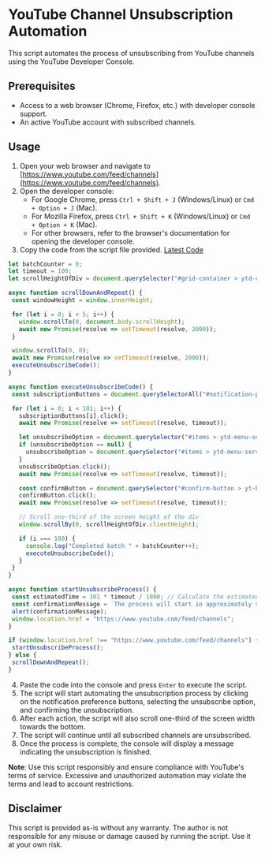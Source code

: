 # YouTube Channel Unsubscription Automation

This script automates the process of unsubscribing from YouTube channels using the YouTube Developer Console.

## Prerequisites

- Access to a web browser (Chrome, Firefox, etc.) with developer console support.
- An active YouTube account with subscribed channels.

## Usage

1. Open your web browser and navigate to [https://www.youtube.com/feed/channels](https://www.youtube.com/feed/channels).
2. Open the developer console:
   - For Google Chrome, press `Ctrl + Shift + J` (Windows/Linux) or `Cmd + Option + J` (Mac).
   - For Mozilla Firefox, press `Ctrl + Shift + K` (Windows/Linux) or `Cmd + Option + K` (Mac).
   - For other browsers, refer to the browser's documentation for opening the developer console.
3. Copy the code from the script file provided. [Latest Code](https://github.com/hareesh-r/youtube-unsubscribe/blob/main/script.js)
 ```javascript
let batchCounter = 0;
let timeout = 100;
let scrollHeightOfDiv = document.querySelector("#grid-container > ytd-channel-renderer:nth-child(1)");

async function scrollDownAndRepeat() {
  const windowHeight = window.innerHeight;

  for (let i = 0; i < 5; i++) {
    window.scrollTo(0, document.body.scrollHeight);
    await new Promise(resolve => setTimeout(resolve, 2000));
  }

  window.scrollTo(0, 0);
  await new Promise(resolve => setTimeout(resolve, 2000));
  executeUnsubscribeCode();
}

async function executeUnsubscribeCode() {
  const subscriptionButtons = document.querySelectorAll("#notification-preference-button > ytd-subscription-notification-toggle-button-renderer-next > yt-button-shape > button > yt-touch-feedback-shape > div > div.yt-spec-touch-feedback-shape__fill");

  for (let i = 0; i < 101; i++) {
    subscriptionButtons[i].click();
    await new Promise(resolve => setTimeout(resolve, timeout));

    let unsubscribeOption = document.querySelector("#items > ytd-menu-service-item-renderer:nth-child(4) > tp-yt-paper-item");
    if (unsubscribeOption == null) {
      unsubscribeOption = document.querySelector("#items > ytd-menu-service-item-renderer:nth-child(2) > tp-yt-paper-item");
    }
    unsubscribeOption.click();
    await new Promise(resolve => setTimeout(resolve, timeout));

    const confirmButton = document.querySelector("#confirm-button > yt-button-shape > button > yt-touch-feedback-shape > div > div.yt-spec-touch-feedback-shape__fill");
    confirmButton.click();
    await new Promise(resolve => setTimeout(resolve, timeout));

    // Scroll one-third of the screen height of the div
    window.scrollBy(0, scrollHeightOfDiv.clientHeight);

    if (i === 100) {
      console.log("Completed batch " + batchCounter++);
      executeUnsubscribeCode();
    }
  }
}

async function startUnsubscribeProcess() {
  const estimatedTime = 101 * timeout / 1000; // Calculate the estimated time in seconds
  const confirmationMessage = `The process will start in approximately ${estimatedTime} seconds. Please wait.`;
  alert(confirmationMessage);
  window.location.href = "https://www.youtube.com/feed/channels";
}

if (window.location.href !== "https://www.youtube.com/feed/channels") {
  startUnsubscribeProcess();
} else {
  scrollDownAndRepeat();
}


```

4. Paste the code into the console and press `Enter` to execute the script.
5. The script will start automating the unsubscription process by clicking on the notification preference buttons, selecting the unsubscribe option, and confirming the unsubscription.
6. After each action, the script will also scroll one-third of the screen width towards the bottom.
7. The script will continue until all subscribed channels are unsubscribed.
8. Once the process is complete, the console will display a message indicating the unsubscription is finished.

**Note**: Use this script responsibly and ensure compliance with YouTube's terms of service. Excessive and unauthorized automation may violate the terms and lead to account restrictions.

## Disclaimer

This script is provided as-is without any warranty. The author is not responsible for any misuse or damage caused by running the script. Use it at your own risk.

